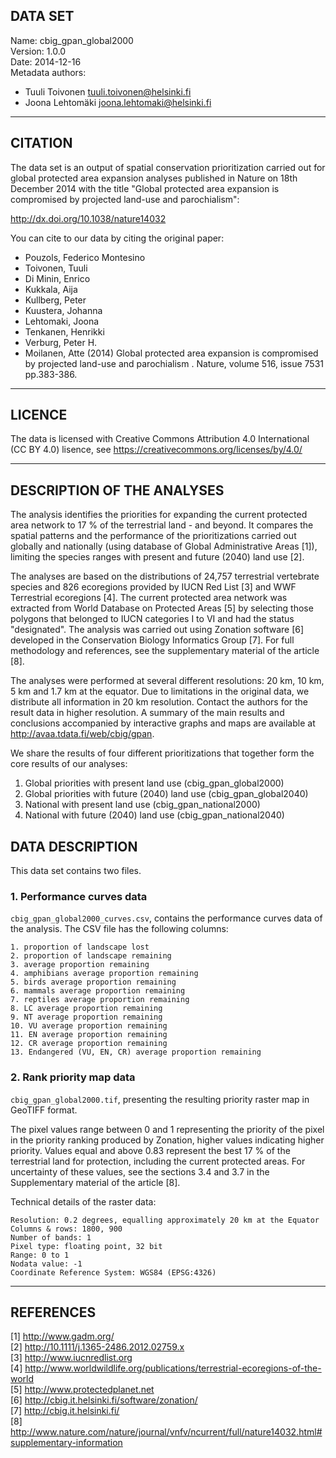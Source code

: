 ## DATA SET

Name: cbig_gpan_global2000  
Version: 1.0.0  
Date: 2014-12-16  
Metadata authors:  
+ Tuuli Toivonen <tuuli.toivonen@helsinki.fi>
+ Joona Lehtomäki <joona.lehtomaki@helsinki.fi>

******************************

## CITATION

The data set is an output of spatial conservation prioritization carried out for global protected
area expansion analyses published in Nature on 18th December 2014 with the title "Global protected
area expansion is compromised by projected land-use and parochialism":

http://dx.doi.org/10.1038/nature14032

You can cite to our data by citing the original paper:

  - Pouzols, Federico Montesino
  - Toivonen, Tuuli
  - Di Minin, Enrico
  - Kukkala, Aija
  - Kullberg, Peter
  - Kuustera, Johanna
  - Lehtomaki, Joona
  - Tenkanen, Henrikki
  - Verburg, Peter H.
  - Moilanen, Atte
 (2014) Global protected area expansion is compromised by projected land-use and parochialism
. Nature, volume 516, issue 7531 pp.383-386. 

******************************

## LICENCE

The data is licensed with Creative Commons Attribution 4.0 International (CC BY 4.0) lisence, see
https://creativecommons.org/licenses/by/4.0/

******************************

## DESCRIPTION OF THE ANALYSES

The analysis identifies the priorities for expanding the current protected area network to 17 % of
the terrestrial land - and beyond. It compares the spatial patterns and the performance of the
prioritizations carried out globally and nationally (using database of Global Administrative Areas
[1]), limiting the species ranges with present and future (2040) land use [2].

The analyses are based on the distributions of 24,757 terrestrial vertebrate species and 826
ecoregions provided by IUCN Red List [3] and WWF Terrestrial ecoregions [4]. The current protected
area network was extracted from World Database on Protected Areas [5] by selecting those polygons
that belonged to IUCN categories I to VI and had the status "designated". The analysis was carried
out using Zonation software [6] developed in the Conservation Biology Informatics Group [7]. For
full methodology and references, see the supplementary material of the article [8].

The analyses were performed at several different resolutions: 20 km, 10 km, 5 km and 1.7 km at the
equator.  Due to limitations in the original data, we distribute all information in 20 km
resolution. Contact the authors for the result data in higher resolution. A summary of the main
results and conclusions accompanied by interactive graphs and maps are available at
http://avaa.tdata.fi/web/cbig/gpan.

We share the results of four different prioritizations that together form the core results of our
analyses:

1. Global priorities with present land use (cbig_gpan_global2000)
2. Global priorities with future (2040) land use (cbig_gpan_global2040)
3. National with present land use (cbig_gpan_national2000)
4. National with future (2040) land use (cbig_gpan_national2040)

## DATA DESCRIPTION

This data set contains two files.
 
### 1. Performance curves data

`cbig_gpan_global2000_curves.csv`, contains the performance curves data of the analysis.
The CSV file has the following columns:

    1. proportion of landscape lost
    2. proportion of landscape remaining
    3. average proportion remaining
    4. amphibians average proportion remaining
    5. birds average proportion remaining
    6. mammals average proportion remaining
    7. reptiles average proportion remaining
    8. LC average proportion remaining
    9. NT average proportion remaining
    10. VU average proportion remaining
    11. EN average proportion remaining
    12. CR average proportion remaining
    13. Endangered (VU, EN, CR) average proportion remaining

### 2. Rank priority map data

`cbig_gpan_global2000.tif`, presenting the resulting priority raster map in GeoTIFF format.

The pixel values range between 0 and 1 representing the priority of the pixel in the priority
ranking produced by Zonation, higher values indicating higher priority. Values equal and above 0.83
represent the best 17 % of the terrestrial land for protection, including the current protected
areas. For uncertainty of these values, see the sections 3.4 and 3.7 in the Supplementary material
of the article [8].

Technical details of the raster data:

    Resolution: 0.2 degrees, equalling approximately 20 km at the Equator
    Columns & rows: 1800, 900
    Number of bands: 1
    Pixel type: floating point, 32 bit
    Range: 0 to 1
    Nodata value: -1
    Coordinate Reference System: WGS84 (EPSG:4326)

******************************

## REFERENCES

[1] http://www.gadm.org/  
[2] http://10.1111/j.1365-2486.2012.02759.x  
[3] http://www.iucnredlist.org  
[4] http://www.worldwildlife.org/publications/terrestrial-ecoregions-of-the-world  
[5] http://www.protectedplanet.net  
[6] http://cbig.it.helsinki.fi/software/zonation/  
[7] http://cbig.it.helsinki.fi/  
[8] http://www.nature.com/nature/journal/vnfv/ncurrent/full/nature14032.html#supplementary-information  
